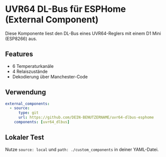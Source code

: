# UVR64 DL-Bus für ESPHome (External Component)

Diese Komponente liest den DL-Bus eines UVR64-Reglers mit einem D1 Mini (ESP8266) aus.

## Features

- 6 Temperaturkanäle
- 4 Relaiszustände
- Dekodierung über Manchester-Code

## Verwendung

```yaml
external_components:
  - source:
      type: git
      url: https://github.com/DEIN-BENUTZERNAME/uvr64-dlbus-esphome
    components: [uvr64_dlbus]
```

## Lokaler Test

Nutze `source: local` und `path: ./custom_components` in deiner YAML-Datei.
